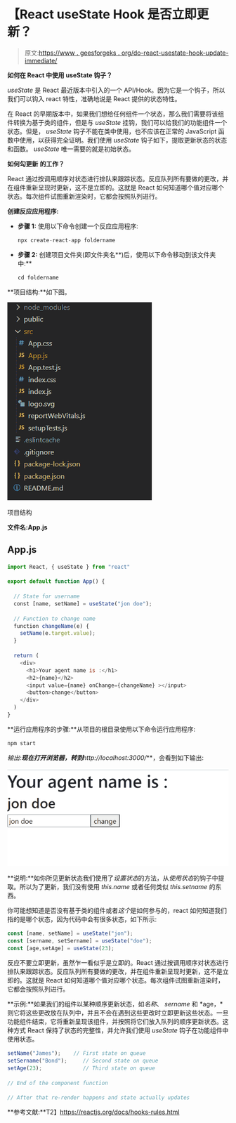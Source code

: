 # 【React useState Hook 是否立即更新？

> 原文:[https://www . geesforgeks . org/do-react-usestate-hook-update-immediate/](https://www.geeksforgeeks.org/does-react-usestate-hook-update-immediately/)

**如何在 React 中使用 useState 钩子？**

*useState* 是 React 最近版本中引入的一个 API/Hook。因为它是一个钩子，所以我们可以钩入 react 特性，准确地说是 React 提供的状态特性。

在 React 的早期版本中，如果我们想给任何组件一个状态，那么我们需要将该组件转换为基于类的组件，但是与 *useState* 挂钩，我们可以给我们的功能组件一个状态。但是， *useState* 钩子不能在类中使用，也不应该在正常的 JavaScript 函数中使用，以获得完全证明。我们使用 *useState* 钩子如下，提取更新状态的状态和函数。 *useState* 唯一需要的就是初始状态。

**如何勾更新** **的工作？**

React 通过按调用顺序对状态进行排队来跟踪状态。反应队列所有要做的更改，并在组件重新呈现时更新，这不是立即的。这就是 React 如何知道哪个值对应哪个状态。每次组件试图重新渲染时，它都会按照队列进行。

**创建反应应用程序:**

*   **步骤 1:** 使用以下命令创建一个反应应用程序:

    ```jsx
    npx create-react-app foldername
    ```

*   **步骤 2:** 创建项目文件夹(即文件夹名**)后，使用以下命令移动到该文件夹中:**

    ```jsx
    cd foldername
    ```

**项目结构:**如下图。

![](img/f04ae0d8b722a9fff0bd9bd138b29c23.png)

项目结构

**文件名:App.js**

## App.js

```jsx
import React, { useState } from "react"

export default function App() {

  // State for username
  const [name, setName] = useState("jon doe");

  // Function to change name
  function changeName(e) {
    setName(e.target.value);
  }

  return (
    <div>
      <h1>Your agent name is :</h1>
      <h2>{name}</h2>
      <input value={name} onChange={changeName} ></input>
      <button>change</button>
    </div>
  )
}
```

**运行应用程序的步骤:**从项目的根目录使用以下命令运行应用程序:

```jsx
npm start
```

**输出:**现在打开浏览器，转到***http://localhost:3000/***，会看到如下输出:

![](img/b98f0d5c8b9cd4b34ff5210f262b1f1a.png)

**说明:**如你所见更新状态我们使用了*设置状态*的方法，从*使用状态*的钩子中提取。所以为了更新，我们没有使用 *this.name* 或者任何类似 *this.setname* 的东西。

你可能想知道是否没有基于类的组件或者*这个*是如何参与的，react 如何知道我们指的是哪个状态，因为代码中会有很多状态，如下所示:

```jsx
const [name, setName] = useState("jon");
const [sername, setSername] = useState("doe");
const [age,setAge] = useState(23);
```

反应不要立即更新，虽然乍一看似乎是立即的。React 通过按调用顺序对状态进行排队来跟踪状态。反应队列所有要做的更改，并在组件重新呈现时更新，这不是立即的。这就是 React 如何知道哪个值对应哪个状态。每次组件试图重新渲染时，它都会按照队列进行。

**示例:**如果我们的组件以某种顺序更新状态，如*名称*、 *sername* 和 *age，*则它将这些更改放在队列中，并且不会在遇到这些更改时立即更新这些状态。一旦功能组件结束，它将重新呈现该组件，并按照将它们放入队列的顺序更新状态。这种方式 React 保持了状态的完整性，并允许我们使用 *useState* 钩子在功能组件中使用状态。

```jsx
setName("James");    // First state on queue
setSername("Bond");     // Second state on queue
setAge(23);             // Third state on queue

// End of the component function

// After that re-render happens and state actually updates
```

**参考文献:**T2】https://reactjs.org/docs/hooks-rules.html